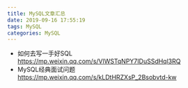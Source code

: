 ```yaml
---
title: MySQL文章汇总
date: 2019-09-16 17:55:19
tags: MySQL
categories: MySQL
---
```


- 如何去写一手好SQL https://mp.weixin.qq.com/s/VlWSTqNPY7IDuSSdHql3RQ
- MySQL经典面试问题 https://mp.weixin.qq.com/s/kLDtHRZXsP_2Bsobvtd-kw
